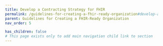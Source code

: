 ```yaml
---
title: Develop a Contracting Strategy for FHIR
permalink: /guidelines-for-creating-a-fhir-ready-organization#develop-a-contracting-strategy-for-fhir
parent: Guidelines for Creating a FHIR-Ready Organization
nav_order: 5

has_children: false
# This page exists only to add main navigation child link to section
---
```

